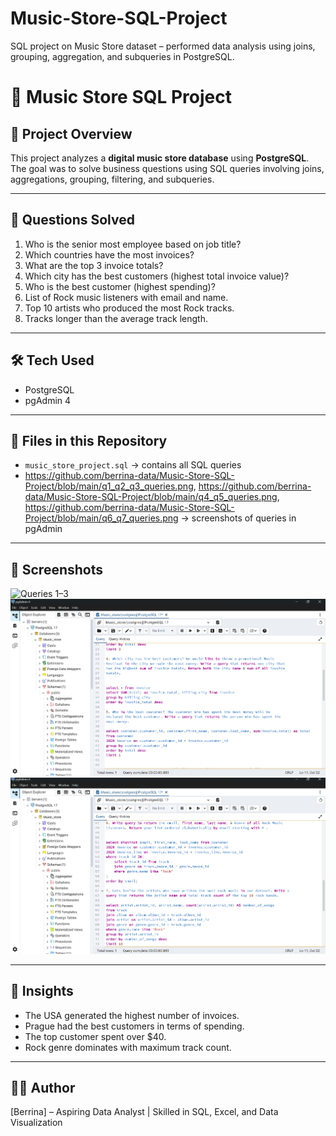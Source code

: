 # Music-Store-SQL-Project
SQL project on Music Store dataset – performed data analysis using joins, grouping, aggregation, and subqueries in PostgreSQL.

# 🎵 Music Store SQL Project

## 📌 Project Overview
This project analyzes a **digital music store database** using **PostgreSQL**.  
The goal was to solve business questions using SQL queries involving joins, aggregations, grouping, filtering, and subqueries.

---

## 🔎 Questions Solved
1. Who is the senior most employee based on job title?  
2. Which countries have the most invoices?  
3. What are the top 3 invoice totals?  
4. Which city has the best customers (highest total invoice value)?  
5. Who is the best customer (highest spending)?  
6. List of Rock music listeners with email and name.  
7. Top 10 artists who produced the most Rock tracks.  
8. Tracks longer than the average track length.  

---

## 🛠️ Tech Used
- PostgreSQL  
- pgAdmin 4  

---

## 📂 Files in this Repository
- `music_store_project.sql` → contains all SQL queries  
- https://github.com/berrina-data/Music-Store-SQL-Project/blob/main/q1_q2_q3_queries.png, https://github.com/berrina-data/Music-Store-SQL-Project/blob/main/q4_q5_queries.png, https://github.com/berrina-data/Music-Store-SQL-Project/blob/main/q6_q7_queries.png → screenshots of queries in pgAdmin  

---


## 📸 Screenshots
![Queries 1–3](<img width="1919" height="1079" alt="q1_q2_q3_queries" src="https://github.com/user-attachments/assets/ac6029ff-7298-42a2-b525-815b5b268f6f" />
)  
![Queries 4–5](./q4_q5_queries.png)  
![Queries 6–7](./q6_q7_queries.png)  


---

## 🚀 Insights
- The USA generated the highest number of invoices.  
- Prague had the best customers in terms of spending.  
- The top customer spent over \$40.  
- Rock genre dominates with maximum track count.  

---

## 👩‍💻 Author
[Berrina] – Aspiring Data Analyst | Skilled in SQL, Excel, and Data Visualization  
